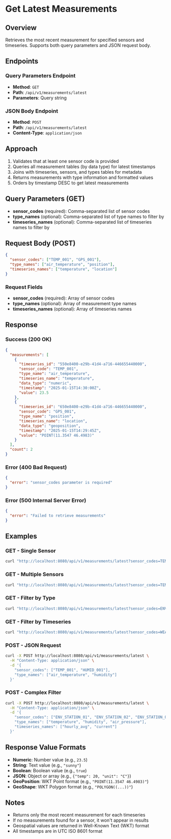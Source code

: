 # Get Latest Measurements

## Overview
Retrieves the most recent measurement for specified sensors and timeseries. Supports both query parameters and JSON request body.

## Endpoints

### Query Parameters Endpoint
- **Method**: `GET`
- **Path**: `/api/v1/measurements/latest`
- **Parameters**: Query string

### JSON Body Endpoint
- **Method**: `POST`
- **Path**: `/api/v1/measurements/latest`
- **Content-Type**: `application/json`

## Approach
1. Validates that at least one sensor code is provided
2. Queries all measurement tables (by data type) for latest timestamps
3. Joins with timeseries, sensors, and types tables for metadata
4. Returns measurements with type information and formatted values
5. Orders by timestamp DESC to get latest measurements

## Query Parameters (GET)

- **sensor_codes** (required): Comma-separated list of sensor codes
- **type_names** (optional): Comma-separated list of type names to filter by
- **timeseries_names** (optional): Comma-separated list of timeseries names to filter by

## Request Body (POST)

```json
{
  "sensor_codes": ["TEMP_001", "GPS_001"],
  "type_names": ["air_temperature", "position"],
  "timeseries_names": ["temperature", "location"]
}
```

### Request Fields
- **sensor_codes** (required): Array of sensor codes
- **type_names** (optional): Array of measurement type names
- **timeseries_names** (optional): Array of timeseries names

## Response

### Success (200 OK)
```json
{
  "measurements": [
    {
      "timeseries_id": "550e8400-e29b-41d4-a716-446655440000",
      "sensor_code": "TEMP_001",
      "type_name": "air_temperature",
      "timeseries_name": "temperature",
      "data_type": "numeric",
      "timestamp": "2025-01-15T14:30:00Z",
      "value": 23.5
    },
    {
      "timeseries_id": "650e8400-e29b-41d4-a716-446655440000",
      "sensor_code": "GPS_001",
      "type_name": "position",
      "timeseries_name": "location",
      "data_type": "geoposition",
      "timestamp": "2025-01-15T14:29:45Z",
      "value": "POINT(11.3547 46.4983)"
    }
  ],
  "count": 2
}
```

### Error (400 Bad Request)
```json
{
  "error": "sensor_codes parameter is required"
}
```

### Error (500 Internal Server Error)
```json
{
  "error": "Failed to retrieve measurements"
}
```

## Examples

### GET - Single Sensor
```bash
curl "http://localhost:8080/api/v1/measurements/latest?sensor_codes=TEMP_001"
```

### GET - Multiple Sensors
```bash
curl "http://localhost:8080/api/v1/measurements/latest?sensor_codes=TEMP_001,GPS_001,ENV_001"
```

### GET - Filter by Type
```bash
curl "http://localhost:8080/api/v1/measurements/latest?sensor_codes=ENV_001&type_names=temperature,humidity"
```

### GET - Filter by Timeseries
```bash
curl "http://localhost:8080/api/v1/measurements/latest?sensor_codes=WEATHER_STATION_01&timeseries_names=air_temp,soil_temp"
```

### POST - JSON Request
```bash
curl -X POST http://localhost:8080/api/v1/measurements/latest \
  -H "Content-Type: application/json" \
  -d '{
    "sensor_codes": ["TEMP_001", "HUMID_001"],
    "type_names": ["air_temperature", "humidity"]
  }'
```

### POST - Complex Filter
```bash
curl -X POST http://localhost:8080/api/v1/measurements/latest \
  -H "Content-Type: application/json" \
  -d '{
    "sensor_codes": ["ENV_STATION_01", "ENV_STATION_02", "ENV_STATION_03"],
    "type_names": ["temperature", "humidity", "air_pressure"],
    "timeseries_names": ["hourly_avg", "current"]
  }'
```

## Response Value Formats

- **Numeric**: Number value (e.g., `23.5`)
- **String**: Text value (e.g., `"sunny"`)
- **Boolean**: Boolean value (e.g., `true`)
- **JSON**: Object or array (e.g., `{"temp": 20, "unit": "C"}`)
- **GeoPosition**: WKT Point format (e.g., `"POINT(11.3547 46.4983)"`)
- **GeoShape**: WKT Polygon format (e.g., `"POLYGON((...))"`)

## Notes

- Returns only the most recent measurement for each timeseries
- If no measurements found for a sensor, it won't appear in results
- Geospatial values are returned in Well-Known Text (WKT) format
- All timestamps are in UTC ISO 8601 format